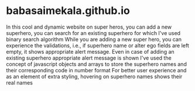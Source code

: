 # babasaimekala.github.io
In this cool and dynamic website on super heros, you can add a new superhero, you can search for an existing superhero for which I've used binary search algorithm While you are adding a new super hero, you can experience the validations, i.e., if superhero name or alter ego fields are left empty, it shows appropriate alert message. Even in case of adding an existing superhero appropriate alert message is shown I've used the concept of javascript objects and arrays to store the superhero names and their corresponding code in number format For better user experience and as an element of extra styling, hovering on superhero names shows their real names
